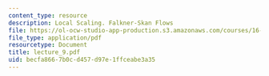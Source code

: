 ```yaml
---
content_type: resource
description: Local Scaling. Falkner-Skan Flows
file: https://ol-ocw-studio-app-production.s3.amazonaws.com/courses/16-13-aerodynamics-of-viscous-fluids-fall-2003/becfa8667b0cd457d97e1ffceabe3a35_lecture_9.pdf
file_type: application/pdf
resourcetype: Document
title: lecture_9.pdf
uid: becfa866-7b0c-d457-d97e-1ffceabe3a35
---
```

